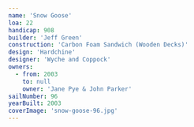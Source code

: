 ```yaml
---
name: 'Snow Goose'
loa: 22
handicap: 908
builder: 'Jeff Green'
construction: 'Carbon Foam Sandwich (Wooden Decks)'
design: 'Hardchine'
designer: 'Wyche and Coppock'
owners:
  - from: 2003
    to: null
    owner: 'Jane Pye & John Parker'
sailNumber: 96
yearBuilt: 2003
coverImage: 'snow-goose-96.jpg'
---
```

